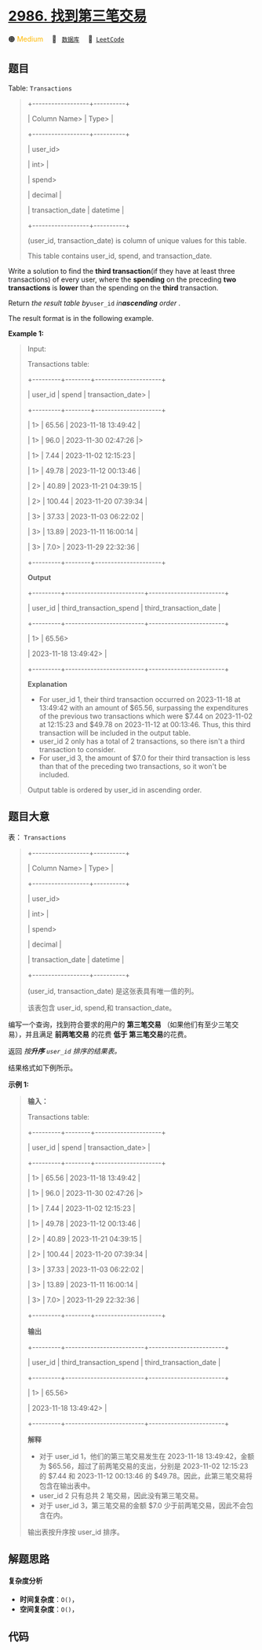 # [2986. 找到第三笔交易](https://leetcode.com/problems/find-third-transaction)

🟠 <font color=#ffb800>Medium</font>&emsp; 🔖&ensp; [`数据库`](/tag/database.md)&emsp; 🔗&ensp;[`LeetCode`](https://leetcode.com/problems/find-third-transaction)

## 题目

Table: `Transactions`

> 
> 
> 
> 
> 
> +------------------+----------+
> 
> | Column Name> 
>   | Type> 
>  |
> 
> +------------------+----------+
> 
> | user_id> 
> > 
>   | int> 
>   |
> 
> | spend> 
> > 
> > 
> | decimal  |
> 
> | transaction_date | datetime |
> 
> +------------------+----------+
> 
> (user_id, transaction_date) is column of unique values for this table.
> 
> This table contains user_id, spend, and transaction_date.
> 
> 

Write a solution to find the **third transaction**(if they have at least three
transactions) of every user, where the **spending** on the preceding **two
transactions** is **lower** than the spending on the **third** transaction.

Return _the result table by_`user_id` _in**ascending** order_ _._

The result format is in the following example.



**Example 1:**

> Input: 
> 
> Transactions table:
> 
> +---------+--------+---------------------+
> 
> | user_id | spend  | transaction_date> 
> | 
> 
> +---------+--------+---------------------+
> 
> | 1> 
>    | 65.56  | 2023-11-18 13:49:42 | 
> 
> | 1> 
>    | 96.0   | 2023-11-30 02:47:26 |> 
>  
> 
> | 1> 
>    | 7.44   | 2023-11-02 12:15:23 | 
> 
> | 1> 
>    | 49.78  | 2023-11-12 00:13:46 | 
> 
> | 2> 
>    | 40.89  | 2023-11-21 04:39:15 |  
> 
> | 2> 
>    | 100.44 | 2023-11-20 07:39:34 | 
> 
> | 3> 
>    | 37.33  | 2023-11-03 06:22:02 | 
> 
> | 3> 
>    | 13.89  | 2023-11-11 16:00:14 | 
> 
> | 3> 
>    | 7.0> 
> | 2023-11-29 22:32:36 | 
> 
> +---------+--------+---------------------+
> 
> **Output**
> 
> +---------+-------------------------+------------------------+
> 
> | user_id | third_transaction_spend | third_transaction_date | 
> 
> +---------+-------------------------+------------------------+
> 
> | 1> 
>    | 65.56> 
> > 
> > 
> > 
>    | 2023-11-18 13:49:42> 
> |  
> 
> +---------+-------------------------+------------------------+
> 
> **Explanation**
> - For user_id 1, their third transaction occurred on 2023-11-18 at 13:49:42 with an amount of $65.56, surpassing the expenditures of the previous two transactions which were $7.44 on 2023-11-02 at 12:15:23 and $49.78 on 2023-11-12 at 00:13:46. Thus, this third transaction will be included in the output table.
> - user_id 2 only has a total of 2 transactions, so there isn't a third transaction to consider.
> - For user_id 3, the amount of $7.0 for their third transaction is less than that of the preceding two transactions, so it won't be included.
> 
> Output table is ordered by user_id in ascending order.
> 
> 
> 
> 


## 题目大意

表： `Transactions`

> 
> 
> 
> 
> 
> +------------------+----------+
> 
> | Column Name> 
>   | Type> 
>  |
> 
> +------------------+----------+
> 
> | user_id> 
> > 
>   | int> 
>   |
> 
> | spend> 
> > 
> > 
> | decimal  |
> 
> | transaction_date | datetime |
> 
> +------------------+----------+
> 
> (user_id, transaction_date) 是这张表具有唯一值的列。
> 
> 该表包含 user_id, spend,和 transaction_date。
> 
> 

编写一个查询，找到符合要求的用户的 **第三笔交易** （如果他们有至少三笔交易），并且满足 **前两笔交易** 的花费 **低于  第三笔交易**的花费。

返回 _按**升序**  `user_id` 排序的结果表。_

结果格式如下例所示。



**示例 1:**

> 
> 
> 
> 
> 
> **输入：**
> 
> Transactions table:
> 
> +---------+--------+---------------------+
> 
> | user_id | spend  | transaction_date> 
> | 
> 
> +---------+--------+---------------------+
> 
> | 1> 
>    | 65.56  | 2023-11-18 13:49:42 | 
> 
> | 1> 
>    | 96.0   | 2023-11-30 02:47:26 |> 
>  
> 
> | 1> 
>    | 7.44   | 2023-11-02 12:15:23 | 
> 
> | 1> 
>    | 49.78  | 2023-11-12 00:13:46 | 
> 
> | 2> 
>    | 40.89  | 2023-11-21 04:39:15 |  
> 
> | 2> 
>    | 100.44 | 2023-11-20 07:39:34 | 
> 
> | 3> 
>    | 37.33  | 2023-11-03 06:22:02 | 
> 
> | 3> 
>    | 13.89  | 2023-11-11 16:00:14 | 
> 
> | 3> 
>    | 7.0> 
> | 2023-11-29 22:32:36 | 
> 
> +---------+--------+---------------------+
> 
> **输出**
> 
> +---------+-------------------------+------------------------+
> 
> | user_id | third_transaction_spend | third_transaction_date | 
> 
> +---------+-------------------------+------------------------+
> 
> | 1> 
>    | 65.56> 
> > 
> > 
> > 
>    | 2023-11-18 13:49:42> 
> |  
> 
> +---------+-------------------------+------------------------+
> 
> **解释**
> - 对于 user_id 1，他们的第三笔交易发生在 2023-11-18 13:49:42，金额为 $65.56，超过了前两笔交易的支出，分别是 2023-11-02 12:15:23 的 $7.44 和 2023-11-12 00:13:46 的 $49.78。因此，此第三笔交易将包含在输出表中。
> - user_id 2 只有总共 2 笔交易，因此没有第三笔交易。
> - 对于 user_id 3，第三笔交易的金额 $7.0 少于前两笔交易，因此不会包含在内。
> 
> 输出表按升序按 user_id 排序。
> 
> 
> 
> 


## 解题思路

#### 复杂度分析

- **时间复杂度**：`O()`，
- **空间复杂度**：`O()`，

## 代码

```javascript

```